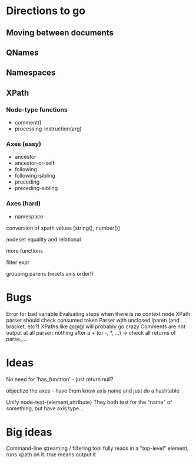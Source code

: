 # Directions to go

## Moving between documents

## QNames

## Namespaces

## XPath

### Node-type functions
- comment()
- processing-instruction(arg)
### Axes (easy)
- ancestor
- ancestor-or-self
- following
- following-sibling
- preceding
- preceding-sibling
### Axes (hard)
- namespace

conversion of xpath values [string(), number()]

nodeset equality and relational

more functions

filter expr

grouping parens (resets axis order!)

# Bugs
Error for bad variable
Evaluating steps when there is no context node
XPath parser should check consumed token
Parser with unclosed lparen (and bracket, etc?)
XPaths like @@@ will probably go crazy
Comments are not output at all
parser: nothing after a + (or -, *, ...)
-> check all returns of parse_...

# Ideas

No need for 'has_function' - just return null?

objectize the axes - have them know axis name and just do a hashtable

Unify node-test-{element,attribute}
They both test for the "name" of something, but have axis type...

# Big ideas

Command-line streaming / filtering tool
fully reads in a "top-level" element, runs xpath on it. true means output it

